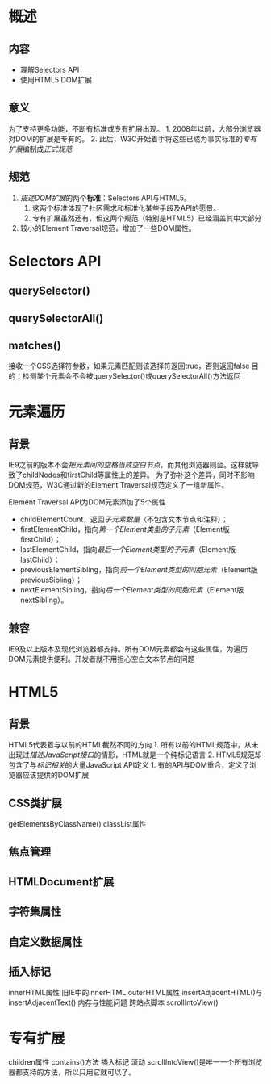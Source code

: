 # 概述
## 内容
- 理解Selectors API
- 使用HTML5 DOM扩展
## 意义
为了支持更多功能，不断有标准或专有扩展出现。
	1. 2008年以前，大部分浏览器对DOM的扩展是专有的。
	2. 此后，W3C开始着手将这些已成为事实标准的*专有扩展*编制成*正式规范* 
## 规范
1. *描述DOM扩展*的两个**标准**：Selectors API与HTML5。
	1. 这两个标准体现了社区需求和标准化某些手段及API的愿景。
	2. 专有扩展虽然还有，但这两个规范（特别是HTML5）已经涵盖其中大部分
2. 较小的Element Traversal规范，增加了一些DOM属性。
# Selectors API
## querySelector()
## querySelectorAll()
## matches()
接收一个CSS选择符参数，如果元素匹配则该选择符返回true，否则返回false
目的：检测某个元素会不会被querySelector()或querySelectorAll()方法返回
# 元素遍历
## 背景
IE9之前的版本不会*把元素间的空格当成空白节点*，而其他浏览器则会。这样就导致了childNodes和firstChild等属性上的差异。
为了弥补这个差异，同时不影响DOM规范，W3C通过新的Element Traversal规范定义了一组新属性。

Element Traversal API为DOM元素添加了5个属性
- childElementCount，返回*子元素数量*（不包含文本节点和注释）；
- firstElementChild，指向*第一个Element类型的子元素*（Element版firstChild）；
- lastElementChild，指向*最后一个Element类型的子元素*（Element版lastChild）；
- previousElementSibling，指向*前一个Element类型的同胞元素*（Element版previousSibling）；
- nextElementSibling，指向*后一个Element类型的同胞元素*（Element版nextSibling）。
## 兼容
IE9及以上版本及现代浏览器都支持。所有DOM元素都会有这些属性，为遍历DOM元素提供便利。开发者就不用担心空白文本节点的问题
# HTML5
## 背景
HTML5代表着与以前的HTML截然不同的方向
	1. 所有以前的HTML规范中，从未出现过*描述JavaScript接口*的情形，HTML就是一个纯标记语言
	2. HTML5规范却包含了与*标记相关*的大量JavaScript API定义
		1. 有的API与DOM重合，定义了浏览器应该提供的DOM扩展
## CSS类扩展
getElementsByClassName()
classList属性
## 焦点管理
## HTMLDocument扩展
## 字符集属性
## 自定义数据属性
## 插入标记
innerHTML属性
旧IE中的innerHTML
outerHTML属性
insertAdjacentHTML()与insertAdjacentText()
内存与性能问题
跨站点脚本
scrollIntoView()
# 专有扩展
children属性
contains()方法
插入标记
滚动
scrollIntoView()是唯一一个所有浏览器都支持的方法，所以只用它就可以了。